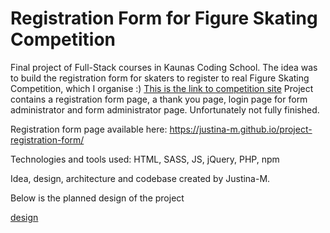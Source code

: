 # Registration Form for Figure Skating Competition

Final project of Full-Stack courses in Kaunas Coding School.
The idea was to build the registration form for skaters to register to real Figure Skating Competition, which I organise :) [This is the link to competition site](http://www.kaunasice.lt/)
Project contains a registration form page, a thank you page, login page for form administrator and form administrator page. Unfortunately not fully finished.

Registration form page available here: https://justina-m.github.io/project-registration-form/

Technologies and tools used: HTML, SASS, JS, jQuery, PHP, npm

Idea, design, architecture and codebase created by Justina-M.

Below is the planned design of the project

[design](./registration-form-style-desktop.pdf)
